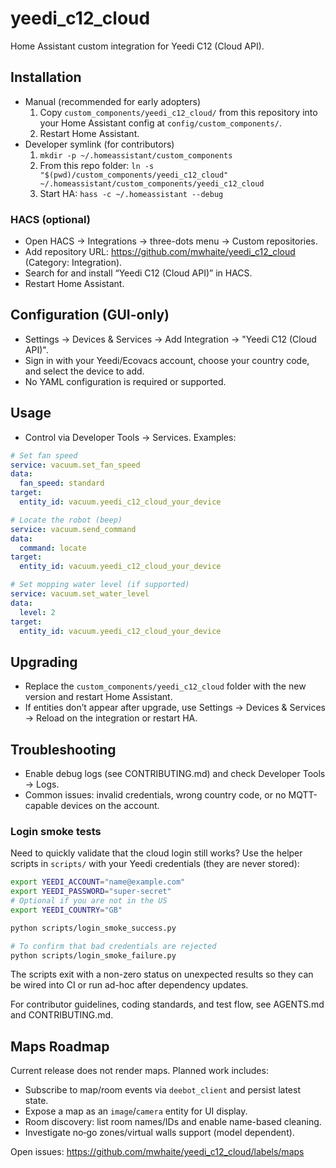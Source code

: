 # yeedi_c12_cloud

Home Assistant custom integration for Yeedi C12 (Cloud API).

## Installation
- Manual (recommended for early adopters)
  1) Copy `custom_components/yeedi_c12_cloud/` from this repository into your Home Assistant config at `config/custom_components/`.
  2) Restart Home Assistant.
- Developer symlink (for contributors)
  1) `mkdir -p ~/.homeassistant/custom_components`
  2) From this repo folder: `ln -s "$(pwd)/custom_components/yeedi_c12_cloud" ~/.homeassistant/custom_components/yeedi_c12_cloud`
  3) Start HA: `hass -c ~/.homeassistant --debug`

### HACS (optional)
- Open HACS → Integrations → three-dots menu → Custom repositories.
- Add repository URL: https://github.com/mwhaite/yeedi_c12_cloud (Category: Integration).
- Search for and install “Yeedi C12 (Cloud API)” in HACS.
- Restart Home Assistant.

## Configuration (GUI-only)
- Settings → Devices & Services → Add Integration → "Yeedi C12 (Cloud API)".
- Sign in with your Yeedi/Ecovacs account, choose your country code, and select the device to add.
- No YAML configuration is required or supported.

## Usage
- Control via Developer Tools → Services. Examples:

```yaml
# Set fan speed
service: vacuum.set_fan_speed
data:
  fan_speed: standard
target:
  entity_id: vacuum.yeedi_c12_cloud_your_device
```

```yaml
# Locate the robot (beep)
service: vacuum.send_command
data:
  command: locate
target:
  entity_id: vacuum.yeedi_c12_cloud_your_device
```

```yaml
# Set mopping water level (if supported)
service: vacuum.set_water_level
data:
  level: 2
target:
  entity_id: vacuum.yeedi_c12_cloud_your_device
```

## Upgrading
- Replace the `custom_components/yeedi_c12_cloud` folder with the new version and restart Home Assistant.
- If entities don’t appear after upgrade, use Settings → Devices & Services → Reload on the integration or restart HA.

## Troubleshooting
- Enable debug logs (see CONTRIBUTING.md) and check Developer Tools → Logs.
- Common issues: invalid credentials, wrong country code, or no MQTT-capable devices on the account.

### Login smoke tests
Need to quickly validate that the cloud login still works? Use the helper scripts in
`scripts/` with your Yeedi credentials (they are never stored):

```bash
export YEEDI_ACCOUNT="name@example.com"
export YEEDI_PASSWORD="super-secret"
# Optional if you are not in the US
export YEEDI_COUNTRY="GB"

python scripts/login_smoke_success.py

# To confirm that bad credentials are rejected
python scripts/login_smoke_failure.py
```

The scripts exit with a non-zero status on unexpected results so they can be wired into
CI or run ad-hoc after dependency updates.

For contributor guidelines, coding standards, and test flow, see AGENTS.md and CONTRIBUTING.md.

## Maps Roadmap
Current release does not render maps. Planned work includes:
- Subscribe to map/room events via `deebot_client` and persist latest state.
- Expose a map as an `image`/`camera` entity for UI display.
- Room discovery: list room names/IDs and enable name-based cleaning.
- Investigate no‑go zones/virtual walls support (model dependent).

Open issues: https://github.com/mwhaite/yeedi_c12_cloud/labels/maps
